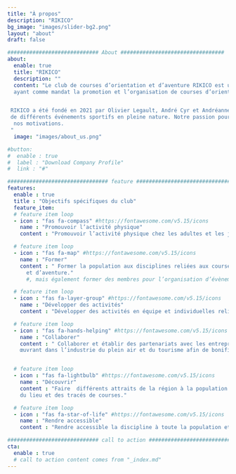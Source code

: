 ```yaml
---
title: "À propos"
description: "RIKICO"
bg_image: "images/slider-bg2.png"
layout: "about"
draft: false

############################# About #################################
about:
  enable: true
  title: "RIKICO"
  description: ""
  content: "Le club de courses d’orientation et d’aventure RIKICO est un organisme à but non lucratif (OBNL)
  ayant comme mandat la promotion et l’organisation de courses d’orientation et d’aventure au Bas-Saint-Laurent.


 RIKICO a été fondé en 2021 par Olivier Legault, André Cyr et Andréanne Beardsell. RIKICO a l'objectif de promouvoir l’activité physique chez les adultes et les jeunes par l'entremise
 de différents événements sportifs en pleine nature. Notre passion pour ce sport couplée à notre envie de faire découvrir des espaces naturels de notre région est au cœur de
  nos motivations.
 "
  image: "images/about_us.png"

#button:
#  enable : true
#  label : "Download Company Profile"
#  link : "#"

################################ feature #####################################
features:
  enable : true
  title : "Objectifs spécifiques du club"
  feature_item:
  # feature item loop
  - icon : "fas fa-compass" #https://fontawesome.com/v5.15/icons
    name : "Promouvoir l’activité physique"
    content : "Promouvoir l’activité physique chez les adultes et les jeunes à l’aide d’un sport ludique et convivial."

  # feature item loop
  - icon : "fas fa-map" #https://fontawesome.com/v5.15/icons
    name : "Former"
    content : " Former la population aux disciplines reliées aux courses d’orientation
      et d’aventure."
      #, mais également former des membres pour l’organisation d’évènements sanctionnés par les fédérations de courses d’orientation et d’aventure.

  # feature item loop
  - icon : "fas fa-layer-group" #https://fontawesome.com/v5.15/icons
    name : "Développer des activités"
    content : "Développer des activités en équipe et individuelles reliées à l’orientation (p.ex.: la course, la randonnée, le vélo de montagne et le canot)."

  # feature item loop
  - icon : "fas fa-hands-helping" #https://fontawesome.com/v5.15/icons
    name : "Collaborer"
    content : " Collaborer et établir des partenariats avec les entreprises et organismes locaux
    œuvrant dans l’industrie du plein air et du tourisme afin de bonifier les courses d’orientations multisports."


  # feature item loop
  - icon : "fas fa-lightbulb" #https://fontawesome.com/v5.15/icons
    name : "Découvrir"
    content : "Faire  différents attraits de la région à la population locale et au visiteur.es participant aux évènements de par le choix
    du lieu et des tracés de courses."

  # feature item loop
  - icon : "fas fa-star-of-life" #https://fontawesome.com/v5.15/icons
    name : "Rendre accessible"
    content : "Rendre accessible la discipline à toute la population et tous les niveaux de performance."

############################# call to action #################################
cta:
  enable : true
  # call to action content comes from "_index.md"
---
```


